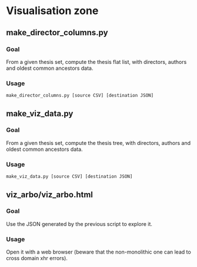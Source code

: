 # Visualisation zone

## make_director_columns.py
### Goal
From a given thesis set, compute the thesis flat list, with directors, authors
and oldest common ancestors data.
### Usage
`make_director_columns.py [source CSV] [destination JSON]`

## make_viz_data.py
### Goal
From a given thesis set, compute the thesis tree, with directors, authors
and oldest common ancestors data.
### Usage
`make_viz_data.py [source CSV] [destination JSON]`

## viz_arbo/viz_arbo.html
### Goal
Use the JSON generated by the previous script to explore it.
### Usage
Open it with a web browser (beware that the non-monolithic one can
lead to cross domain xhr errors).
